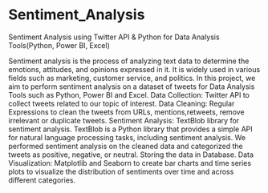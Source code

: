 # Sentiment_Analysis
Sentiment Analysis using Twitter API &amp; Python for Data Analysis Tools(Python, Power BI, Excel)

Sentiment analysis is the process of analyzing text data to determine the emotions, attitudes, and opinions expressed in it. It is widely used in various fields such as marketing, customer service, and politics. In this project, we aim to perform sentiment analysis on a dataset of tweets for Data Analysis Tools such as Python, Power BI and Excel. 
Data Collection: Twitter API to collect tweets related to our topic of interest.
Data Cleaning: Regular Expressions to clean the tweets from URLs, mentions,retweets, remove irrelevant or duplicate tweets.
Sentiment Analysis: TextBlob library for sentiment analysis. TextBlob is a Python library that provides a simple API for natural language processing tasks, including sentiment analysis. We performed sentiment analysis on the cleaned data and categorized the tweets as positive, negative, or neutral.
Storing the data in Database.
Data Visualization: Matplotlib and Seaborn to create bar charts and time series plots to visualize the distribution of sentiments over time and across different categories.
